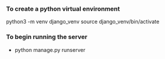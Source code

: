 ### To create a python virtual environment

python3 -m venv django_venv
source django_venv/bin/activate

### To begin running the server

- python manage.py runserver
